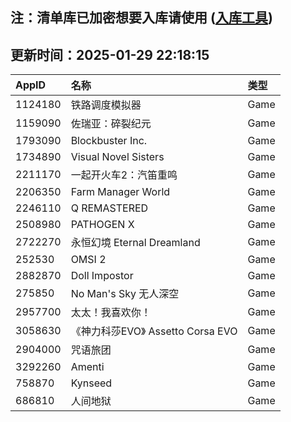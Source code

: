 ## 注：清单库已加密想要入库请使用 ([入库工具](https://github.com/BlankTMing/ManifestAutoUpdate/releases))

## 更新时间：2025-01-29 22:18:15
| AppID | 名称 | 类型  |
| :-------------------- | :----------------------------- | :----------- |
| 1124180 | 铁路调度模拟器| Game |
| 1159090 | 佐瑞亚：碎裂纪元| Game |
| 1793090 | Blockbuster Inc.| Game |
| 1734890 | Visual Novel Sisters| Game |
| 2211170 | 一起开火车2：汽笛重鸣| Game |
| 2206350 | Farm Manager World| Game |
| 2246110 | Q  REMASTERED| Game |
| 2508980 | PATHOGEN X| Game |
| 2722270 | 永恒幻境 Eternal Dreamland| Game |
| 252530 | OMSI 2| Game |
| 2882870 | Doll Impostor| Game |
| 275850 | No Man's Sky 无人深空| Game |
| 2957700 | 太太！我喜欢你！| Game |
| 3058630 | 《神力科莎EVO》  Assetto Corsa EVO| Game |
| 2904000 | 咒语旅团| Game |
| 3292260 | Amenti| Game |
| 758870 | Kynseed| Game |
| 686810 | 人间地狱| Game |
